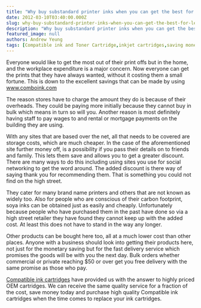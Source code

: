 ```yaml
---
title: "Why buy substandard printer inks when you can get the best for less?"
date: 2012-03-10T03:40:00.000Z
slug: why-buy-substandard-printer-inks-when-you-can-get-the-best-for-less
description: "Why buy substandard printer inks when you can get the best for less?"
featured_image: null
authors: Andrew Yeung
tags: [Compatible ink and Toner Cartridge,inkjet cartridges,saving money tips,Printer Ink]
---
```


Everyone would like to get the most out of their print offs but in the home, and the workplace expenditure is a major concern. Now everyone can get the prints that they have always wanted, without it costing them a small fortune. This is down to the excellent savings that can be made by using www.comboink.com

The reason stores have to charge the amount they do is because of their overheads. They could be paying more initially because they cannot buy in bulk which means in turn so will you. Another reason is most definitely having staff to pay wages to and rental or mortgage payments on the building they are using. 

With any sites that are based over the net, all that needs to be covered are storage costs, which are much cheaper. In the case of the aforementioned site further money off, is a possibility if you pass their details on to friends and family. This lets them save and allows you to get a greater discount.   
There are many ways to do this including using sites you use for social networking to get the word around. The added discount is there way of saying thank you for recommending them. That is something you could not find on the high street. 

They cater for many brand name printers and others that are not known as widely too. Also for people who are conscious of their carbon footprint, soya inks can be obtained just as easily and cheaply. Unfortunately because people who have purchased them in the past have done so via a high street retailer they have found they cannot keep up with the added cost. At least this does not have to stand in the way any longer. 

Other products can be bought here too, all at a much lower cost than other places. Anyone with a business should look into getting their products here, not just for the monetary saving but for the fast delivery service which promises the goods will be with you the next day. Bulk orders whether commercial or private reaching $50 or over get you free delivery with the same promise as those who pay. 

[Compatible ink cartridges](https://www.comboink.com/) have provided us with the answer to highly priced OEM cartridges. We can receive the same quality service for a fraction of the cost, save money today and purchase high quality Compatible ink cartridges when the time comes to replace your ink cartridges.